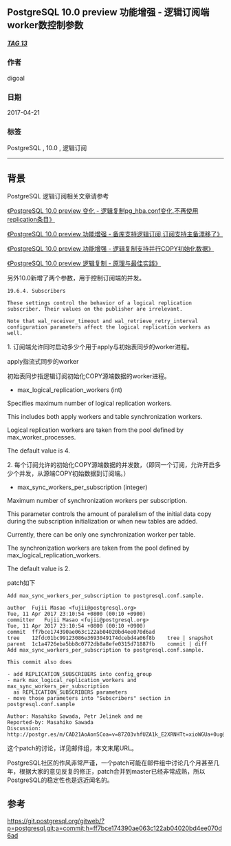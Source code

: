 ## PostgreSQL 10.0 preview 功能增强 - 逻辑订阅端worker数控制参数  
##### [TAG 13](../class/13.md)                        
                                                  
### 作者                                                     
digoal                                             
                                              
### 日期                                                                                                                 
2017-04-21                                            
                                                 
### 标签                                              
PostgreSQL , 10.0 , 逻辑订阅    
                                                                                                                    
----                                                                                                              
                                                                                                                       
## 背景                
PostgreSQL 逻辑订阅相关文章请参考  
  
[《PostgreSQL 10.0 preview 变化 - 逻辑复制pg_hba.conf变化,不再使用replication条目》](../201704/20170405_02.md)    
  
[《PostgreSQL 10.0 preview 功能增强 - 备库支持逻辑订阅,订阅支持主备漂移了》](../201703/20170330_01.md)    
  
[《PostgreSQL 10.0 preview 功能增强 - 逻辑复制支持并行COPY初始化数据》](../201703/20170328_01.md)    
  
[《PostgreSQL 10.0 preview 逻辑复制 - 原理与最佳实践》](../201702/20170227_01.md)   
  
另外10.0新增了两个参数，用于控制订阅端的并发。  
  
```  
19.6.4. Subscribers  
  
These settings control the behavior of a logical replication subscriber. Their values on the publisher are irrelevant.  
  
Note that wal_receiver_timeout and wal_retrieve_retry_interval configuration parameters affect the logical replication workers as well.  
```  
  
1\. 订阅端允许同时启动多少个用于apply与初始表同步的worker进程。  
  
apply指流式同步的worker  
  
初始表同步指逻辑订阅初始化COPY源端数据的worker进程。  
  
- max_logical_replication_workers (int)  
  
Specifies maximum number of logical replication workers.   
  
This includes both apply workers and table synchronization workers.  
  
Logical replication workers are taken from the pool defined by max_worker_processes.  
  
The default value is 4.  
  
2\. 每个订阅允许的初始化COPY源端数据的并发数，（即同一个订阅，允许开启多少个并发，从源端COPY初始数据到订阅端。）  
  
- max_sync_workers_per_subscription (integer)  
  
Maximum number of synchronization workers per subscription.   
  
This parameter controls the amount of paralelism of the initial data copy during the subscription initialization or when new tables are added.  
  
Currently, there can be only one synchronization worker per table.  
  
The synchronization workers are taken from the pool defined by max_logical_replication_workers.  
  
The default value is 2.  
  
patch如下  
  
```  
Add max_sync_workers_per_subscription to postgresql.conf.sample.  
  
author	Fujii Masao <fujii@postgresql.org>	  
Tue, 11 Apr 2017 23:10:54 +0800 (00:10 +0900)  
committer	Fujii Masao <fujii@postgresql.org>	  
Tue, 11 Apr 2017 23:10:54 +0800 (00:10 +0900)  
commit	ff7bce174390ae063c122ab04020bd4ee070d6ad  
tree	12fdc01bc99123086e3693049174dcebd4a06f8b	tree | snapshot  
parent	1c1a4726eba5bb8c0772db8a8efe0315d71887fb	commit | diff  
Add max_sync_workers_per_subscription to postgresql.conf.sample.  
  
This commit also does  
  
- add REPLICATION_SUBSCRIBERS into config_group  
- mark max_logical_replication_workers and max_sync_workers_per_subscription  
  as REPLICATION_SUBSCRIBERS parameters  
- move those parameters into "Subscribers" section in postgresql.conf.sample  
  
Author: Masahiko Sawada, Petr Jelinek and me  
Reported-by: Masahiko Sawada  
Discussion: http://postgr.es/m/CAD21AoAonSCoa=v=87ZO3vhfUZA1k_E2XRNHTt=xioWGUa+0ug@mail.gmail.com  
```  
  
          
这个patch的讨论，详见邮件组，本文末尾URL。                                
                                 
PostgreSQL社区的作风非常严谨，一个patch可能在邮件组中讨论几个月甚至几年，根据大家的意见反复的修正，patch合并到master已经非常成熟，所以PostgreSQL的稳定性也是远近闻名的。                                         
                                 
## 参考                                          
https://git.postgresql.org/gitweb/?p=postgresql.git;a=commit;h=ff7bce174390ae063c122ab04020bd4ee070d6ad  
